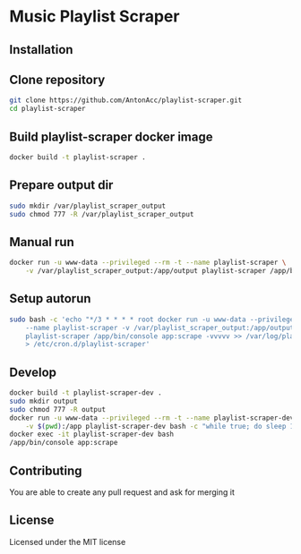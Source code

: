 Music Playlist Scraper
======================

Installation
------------

Clone repository
-----------------------------------
```bash
git clone https://github.com/AntonAcc/playlist-scraper.git
cd playlist-scraper
```

Build playlist-scraper docker image
-----------------------------------
```bash
docker build -t playlist-scraper .
```

Prepare output dir
------------------
```bash
sudo mkdir /var/playlist_scraper_output
sudo chmod 777 -R /var/playlist_scraper_output
```

Manual run
----------
```bash
docker run -u www-data --privileged --rm -t --name playlist-scraper \
    -v /var/playlist_scraper_output:/app/output playlist-scraper /app/bin/console app:scrape
```

Setup autorun
-------------
```bash
sudo bash -c 'echo "*/3 * * * * root docker run -u www-data --privileged --rm -t \
    --name playlist-scraper -v /var/playlist_scraper_output:/app/output \
    playlist-scraper /app/bin/console app:scrape -vvvvv >> /var/log/playlist-scraper.log 2>&1" \
    > /etc/cron.d/playlist-scraper'
```

Develop
-------
```bash
docker build -t playlist-scraper-dev .
sudo mkdir output
sudo chmod 777 -R output
docker run -u www-data --privileged --rm -t --name playlist-scraper-dev \
    -v $(pwd):/app playlist-scraper-dev bash -c "while true; do sleep 1; done;"
docker exec -it playlist-scraper-dev bash    
/app/bin/console app:scrape
```

Contributing
------------
You are able to create any pull request and ask for merging it

License
-------
Licensed under the MIT license